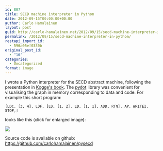 ```yaml
---
id: 807
title: SECD machine interpreter in Python
date: 2012-09-15T00:00:00+00:00
author: Carlo Hamalainen
layout: post
guid: http://carlo-hamalainen.net/2012/09/15/secd-machine-interpreter-in-python/
permalink: /2012/09/15/secd-machine-interpreter-in-python/
restapi_import_id:
  - 596a05ef0330b
original_post_id:
  - "16"
categories:
  - Uncategorized
format: image
---
```

I wrote a Python interpreter for the SECD abstract machine, following the presentation in [Kogge's book](http://carlo-hamalainen.net/blog/2012/08/15/kogges-the-architecture-of-symbolic-computers-1991/). The [pydot](http://code.google.com/p/pydot/) library was convenient for visualising the graph in memory corresponding to data and code. For example this short program: 

    [LDC, [3, 4], LDF, [LD, [1, 2], LD, [1, 1], ADD, RTN], AP, WRITEI, STOP,]

looks like this (click for enlarged image): 

[<img src="https://github.com/carlohamalainen/pysecd/raw/master/program_in_memory.png?w=640&ssl=1"  data-recalc-dims="1" />](https://github.com/carlohamalainen/pysecd/raw/master/program_in_memory.png?ssl=1)

Source code is available on github: <https://github.com/carlohamalainen/pysecd>

